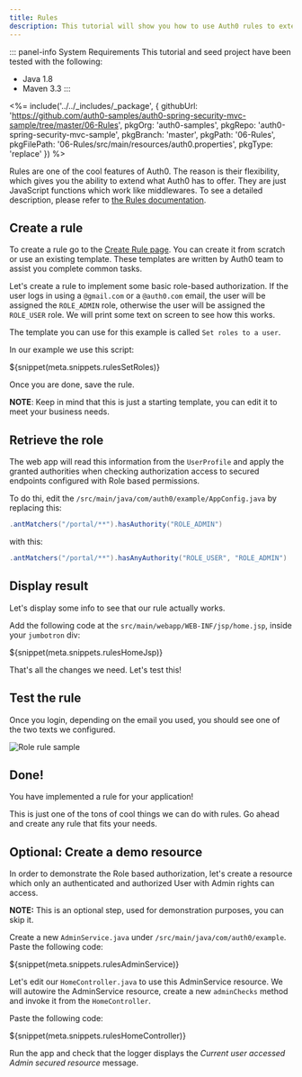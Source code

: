 ```yaml
---
title: Rules
description: This tutorial will show you how to use Auth0 rules to extend what Auth0 has to offer.
---
```


::: panel-info System Requirements
This tutorial and seed project have been tested with the following:

* Java 1.8
* Maven 3.3
:::

<%= include('../../_includes/_package', {
githubUrl: 'https://github.com/auth0-samples/auth0-spring-security-mvc-sample/tree/master/06-Rules',
pkgOrg: 'auth0-samples',
pkgRepo: 'auth0-spring-security-mvc-sample',
pkgBranch: 'master',
pkgPath: '06-Rules',
pkgFilePath: '06-Rules/src/main/resources/auth0.properties',
pkgType: 'replace'
}) %>

Rules are one of the cool features of Auth0. The reason is their flexibility, which gives you the ability to extend what Auth0 has to offer. They are just JavaScript functions which work like middlewares. To see a detailed description, please refer to [the Rules documentation](/rules).

## Create a rule

To create a rule go to the [Create Rule page](${manage_url}/#/rules/new). You can create it from scratch or use an existing template. These templates are written by Auth0 team to assist you complete common tasks. 

Let's create a rule to implement some basic role-based authorization. If the user logs in using a `@gmail.com` or a `@auth0.com` email, the user will be assigned the `ROLE_ADMIN` role, otherwise the user will be assigned the `ROLE_USER` role. We will print some text on screen to see how this works. 

The template you can use for this example is called `Set roles to a user`.

In our example we use this script:

${snippet(meta.snippets.rulesSetRoles)}

Once you are done, save the rule.

**NOTE**: Keep in mind that this is just a starting template, you can edit it to meet your business needs. 

## Retrieve the role

The web app will read this information from the `UserProfile` and apply the granted authorities when checking authorization access to secured endpoints configured with Role based permissions.

To do thi, edit the `/src/main/java/com/auth0/example/AppConfig.java` by replacing this:

```java
.antMatchers("/portal/**").hasAuthority("ROLE_ADMIN")
```

with this:

```java
.antMatchers("/portal/**").hasAnyAuthority("ROLE_USER", "ROLE_ADMIN")
```


## Display result

Let's display some info to see that our rule actually works. 

Add the following code at the `src/main/webapp/WEB-INF/jsp/home.jsp`, inside your `jumbotron` div:

${snippet(meta.snippets.rulesHomeJsp)}

That's all the changes we need. Let's test this!


## Test the rule

Once you login, depending on the email you used, you should see one of the two texts we configured.

![Role rule sample](/media/articles/java/rule-role.png)


## Done!

You have implemented a rule for your application! 

This is just one of the tons of cool things we can do with rules. Go ahead and create any rule that fits your needs.


## Optional: Create a demo resource

In order to demonstrate the Role based authorization, let's create a resource which only an authenticated and authorized User with Admin rights can access.

**NOTE:** This is an optional step, used for demonstration purposes, you can skip it.

Create a new `AdminService.java` under `/src/main/java/com/auth0/example`. Paste the following code:

${snippet(meta.snippets.rulesAdminService)}

Let's edit our `HomeController.java` to use this AdminService resource. We will autowire the AdminService resource, create a new `adminChecks` method and invoke it from the `HomeController`. 

Paste the following code:

${snippet(meta.snippets.rulesHomeController)}

Run the app and check that the logger displays the *Current user accessed Admin secured resource* message.

